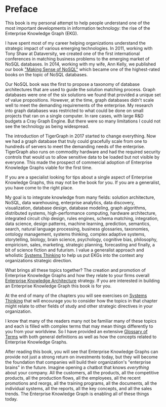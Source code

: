 # Preface

This book is my personal attempt to help people understand one of the most important developments in information technology: the rise of the Enterprise Knowledge Graph (EKG).

I have spent most of my career helping organizations understand the strategic impact of various emerging technologies.  In 2011, working with Tony Shaw at Dataversity, we created one of the first international conferences in matching business problems to the emerging market of NoSQL databases.  In 2014, working with my wife, Ann Kelly, we published our book ["Making Sense of NoSQL"](https://www.manning.com/books/making-sense-of-nosql) which became one of the highest-rated books on the topic of NoSQL databases.

Our NoSQL book was the first to propose a taxonomy of database architectures that are used to guide the solution matching process.  Graph databases were one of the six solutions we found that provided a unique set of value propositions.  However, at the time, graph databases didn't scale well to meet the demanding requirements of the enterprise.  My research into graph databases was restricted to what could be done on small projects that ran on a single computer. In rare cases, with large R&D budgets a Cray Graph Engine. But there were so many limitations I could not see the technology as being widespread.

The introduction of TigerGraph in 2017 started to change everything.  Now we had a graph database that truly could gracefully scale from one to hundreds of servers to meet the demanding needs of the enterprise.  TigerGraph also runs on commodity hardware and had the required security controls that would us to allow sensitive data to be loaded but not visible by everyone.  This made the prospect of commercial adoption of Enterprise Knowledge Graphs viable for the first time.

If you are a specialist looking for tips about a single aspect of Enterprise Knowledge Graphs, this may not be the book for you.  If you are a generalist, you have come to the right place.  

My goal is to integrate knowledge from many fields: solution architecture, NoSQL, data warehousing, enterprise analytics, data discovery, visualization, database design, database modeling, graph algorithms, distributed systems, high-performance computing, hardware architecture, integrated circuit chip design, rules engines, schema matching, integration, data science, design patterns, machine learning, prediction, semantics, search, natural language processing, business glossaries, taxonomies, ontology management, systems thinking, complex adaptive systems, storytelling, biology, brain science, psychology, cognitive bias, philosophy, empiricism, sales, marketing, strategic planning, forecasting and finally, a bit of science fiction and futurism.  I value a generalist approach and wholistic [Systems Thinking](../glossary.md#systems-thinking) to help us put EKGs into the context any organizations strategic direction.

What brings all these topics together?  The creation and promotion of Enterprise Knowledge Graphs and how they relate to your firms overall [Enterprise Knowledge Architecture](#knowledge-architecture) strategy.  If you are interested in building an Enterprise Knowledge Graph this book is for you.

At the end of many of the chapters you will see exercises on [Systems Thinking](../glossary.md#systems-thinking) that will encourage you to consider how the topics in that chapter might relate to other fields of study and other strategic directives in your organization.

I know that many of the readers many not be familiar many of these topics and each is filled with complex terms that may mean things differently to you from your worldview.  So I have provided an extensive [Glossary of Terms](../glossary.md) with both general definitions as well as how the concepts related to Enterprise Knowledge Graphs.

After reading this book, you will see that Enterprise Knowledge Graphs can provide not just a strong return on investments today, but they will become the foundation that companies will build their organization's "enterprise brains" in the future.  Imagine opening a chatbot that knows *everything* about your company. All the customers, all the products, all the competitive products, all the production flows, all the employees, all the recent promotions and reorgs, all the training programs, all the documents, all the individual systems, all the reports, all the key concepts, and all the sales trends.  The Enterprise Knowledge Graph is enabling all of these things today.